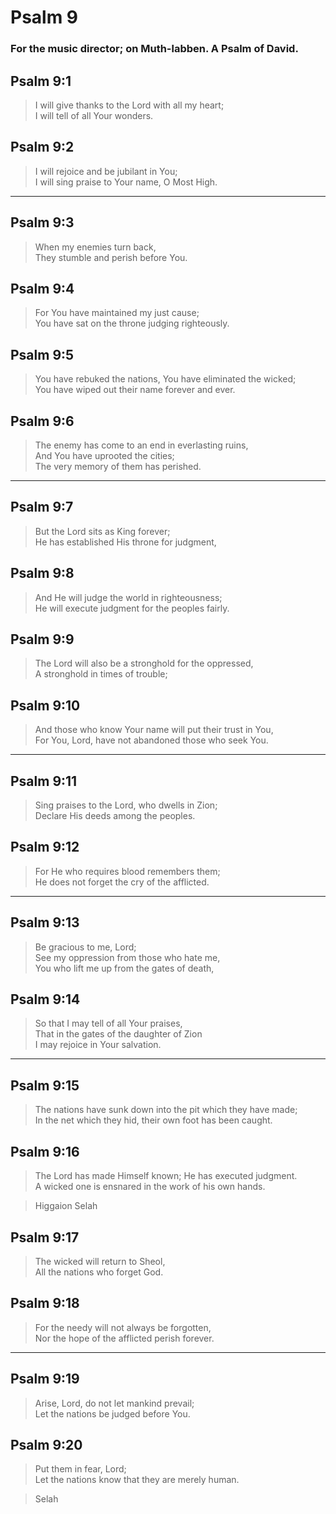# Psalm 9

### For the music director; on Muth-labben. A Psalm of David.

## Psalm 9:1

> I will give thanks to the Lord with all my heart;  
> I will tell of all Your wonders.

## Psalm 9:2

> I will rejoice and be jubilant in You;  
> I will sing praise to Your name, O Most High.

---

## Psalm 9:3

> When my enemies turn back,  
> They stumble and perish before You.

## Psalm 9:4

> For You have maintained my just cause;  
> You have sat on the throne judging righteously.

## Psalm 9:5

> You have rebuked the nations, You have eliminated the wicked;  
> You have wiped out their name forever and ever.

## Psalm 9:6

> The enemy has come to an end in everlasting ruins,  
> And You have uprooted the cities;  
> The very memory of them has perished.

---

## Psalm 9:7

> But the Lord sits as King forever;  
> He has established His throne for judgment,

## Psalm 9:8

> And He will judge the world in righteousness;  
> He will execute judgment for the peoples fairly.

## Psalm 9:9

> The Lord will also be a stronghold for the oppressed,  
> A stronghold in times of trouble;

## Psalm 9:10

> And those who know Your name will put their trust in You,  
> For You, Lord, have not abandoned those who seek You.

---

## Psalm 9:11

> Sing praises to the Lord, who dwells in Zion;  
> Declare His deeds among the peoples.

## Psalm 9:12

> For He who requires blood remembers them;  
> He does not forget the cry of the afflicted.

---

## Psalm 9:13

> Be gracious to me, Lord;  
> See my oppression from those who hate me,  
> You who lift me up from the gates of death,

## Psalm 9:14

> So that I may tell of all Your praises,  
> That in the gates of the daughter of Zion  
> I may rejoice in Your salvation.

---

## Psalm 9:15

> The nations have sunk down into the pit which they have made;  
> In the net which they hid, their own foot has been caught.

## Psalm 9:16

> The Lord has made Himself known; He has executed judgment.  
> A wicked one is ensnared in the work of his own hands.

> Higgaion Selah

## Psalm 9:17

> The wicked will return to Sheol,  
> All the nations who forget God.

## Psalm 9:18

> For the needy will not always be forgotten,  
> Nor the hope of the afflicted perish forever.

---

## Psalm 9:19

> Arise, Lord, do not let mankind prevail;  
> Let the nations be judged before You.

## Psalm 9:20

> Put them in fear, Lord;  
> Let the nations know that they are merely human.

> Selah
